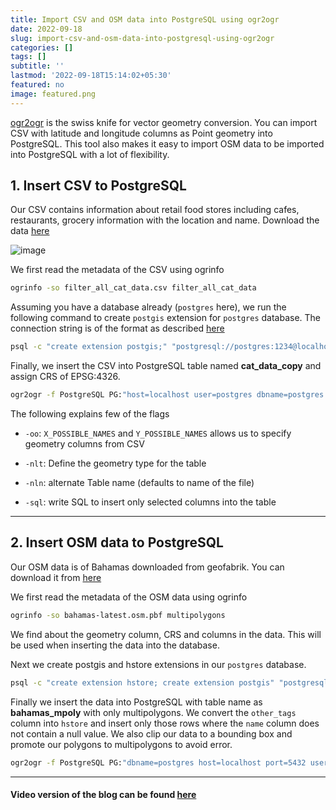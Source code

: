 ```yaml
---
title: Import CSV and OSM data into PostgreSQL using ogr2ogr
date: 2022-09-18
slug: import-csv-and-osm-data-into-postgresql-using-ogr2ogr
categories: []
tags: []
subtitle: ''
lastmod: '2022-09-18T15:14:02+05:30'
featured: no
image: featured.png
---
```



[ogr2ogr](https://gdal.org/programs/ogr2ogr.html) is the swiss knife for vector geometry conversion. You can import CSV with latitude and longitude columns as Point geometry into PostgreSQL. This tool also makes it easy to import OSM data to be imported into PostgreSQL with a lot of flexibility. 



## 1. Insert CSV to PostgreSQL

Our CSV contains information about retail food stores including cafes, restaurants, grocery information with the location and name. Download the data [here](https://github.com/amanbagrecha/amanbagrecha.github.io/files/9592312/filter_all_cat_data.csv)

![image](https://user-images.githubusercontent.com/76432265/190896961-cc985bf1-0b5b-4665-b53a-bcb9eadf50eb.png)


We first read the metadata of the CSV using ogrinfo

```sh
ogrinfo -so filter_all_cat_data.csv filter_all_cat_data
```

Assuming you have a database already (`postgres` here), we run the following command to create `postgis` extension for `postgres` database. The connection string is of the format as described [here](https://www.postgresql.org/docs/current/libpq-connect.html#LIBPQ-CONNSTRING)

```sh
psql -c "create extension postgis;" "postgresql://postgres:1234@localhost:5432/postgres"
```

Finally, we insert the CSV into PostgreSQL table named **cat_data_copy** and assign CRS of EPSG:4326.

```sh
ogr2ogr -f PostgreSQL PG:"host=localhost user=postgres dbname=postgres password=1234" filter_all_cat_data.csv -oo X_POSSIBLE_NAMES=long_url -oo Y_POSSIBLE_NAMES=lat_url -nlt POINT -nln "cat_data_copy" -sql "select name,city,lat_url,long_url,type from filter_all_cat_data" -a_srs "EPSG:4326”
```
The following explains few of the flags

- `-oo`: `X_POSSIBLE_NAMES` and `Y_POSSIBLE_NAMES` allows us to specify geometry columns from CSV

- `-nlt`: Define the geometry type for the table

- `-nln`: alternate Table name (defaults to name of the file)

- `-sql`: write SQL to insert only selected columns into the table

---


## 2. Insert OSM data to PostgreSQL

Our OSM data is of Bahamas downloaded from geofabrik. You can download it from [here](https://download.geofabrik.de/central-america/bahamas-latest.osm.pbf)

We first read the metadata of the OSM data using ogrinfo

```sh
ogrinfo -so bahamas-latest.osm.pbf multipolygons
```

We find about the geometry column, CRS and columns in the data. This will be used when inserting the data into the database.


Next we create postgis and hstore extensions in our `postgres` database. 

```sh
psql -c "create extension hstore; create extension postgis" "postgresql://postgres:1234@localhost:5432/postgres"
```

Finally we insert the data into PostgreSQL with table name as **bahamas_mpoly** with only multipolygons. We convert the `other_tags` column into `hstore` and insert only those rows where the `name` column does not contain a null value. We also clip our data to a bounding box and promote our polygons to multipolygons to avoid error.

```sh
ogr2ogr -f PostgreSQL PG:"dbname=postgres host=localhost port=5432 user=postgres password=1234" bahamas-latest.osm.pbf multipolygons -nln bahamas_mpoly -lco COLUMN_TYPES=other_tags=hstore -overwrite -skipfailures -where "name is not null" -clipsrc -78 23 -73 27 -nlt PROMOTE_TO_MULTI
```

---

#### Video version of the blog can be found [here](https://youtu.be/87liLpASYPI)